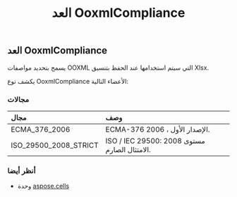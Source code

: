 ﻿---
title: العد OoxmlCompliance
second_title: Aspose.Cells for Python via .NET API المراجع
description:
type: docs
weight: 2270
url: /ar/python-net/aspose.cells/ooxmlcompliance/
is_root: false
---
##  العد OoxmlCompliance
يسمح بتحديد مواصفات OOXML التي سيتم استخدامها عند الحفظ بتنسيق Xlsx.



يكشف نوع OoxmlCompliance الأعضاء التالية:

###  مجالات
| مجال| وصف|
| :- | :- |
| ECMA_376_2006 | ECMA-376 الإصدار الأول ، 2006.|
| ISO_29500_2008_STRICT | ISO / IEC 29500: 2008 مستوى الامتثال الصارم.|



###  أنظر أيضا
* وحدة [aspose.cells](..)
